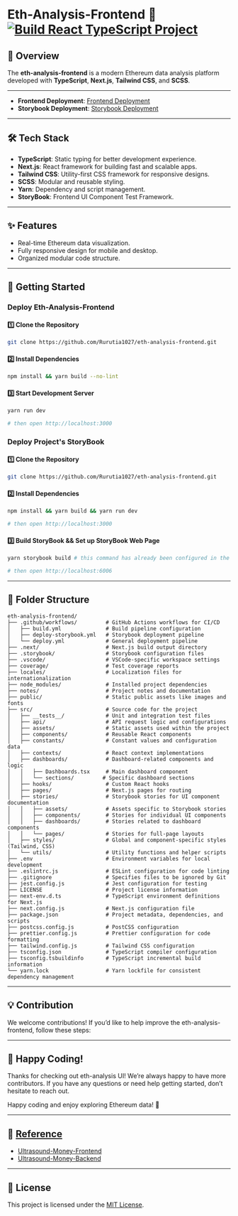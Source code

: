 # **Eth-Analysis-Frontend** 🚀 [![Build React TypeScript Project](https://github.com/Rurutia1027/eth-analysis-frontend/actions/workflows/build.yml/badge.svg?branch=master)](https://github.com/Rurutia1027/eth-analysis-frontend/actions/workflows/build.yml)

## **📖 Overview**

The **eth-analysis-frontend** is a modern Ethereum data analysis platform developed with **TypeScript**, **Next.js**, **Tailwind CSS**, and **SCSS**.

---

- **Frontend Deployment**: [Frontend Deployment](https://eth-analysis-ui.vercel.app/)
- **Storybook Deployment**: [Storybook Deployment](https://eth-storybook.vercel.app)

---

## **🛠️ Tech Stack**

- **TypeScript**: Static typing for better development experience.
- **Next.js**: React framework for building fast and scalable apps.
- **Tailwind CSS**: Utility-first CSS framework for responsive designs.
- **SCSS**: Modular and reusable styling.
- **Yarn**: Dependency and script management.
- **StoryBook**: Frontend UI Component Test Framework.

---

## **✨ Features**

- Real-time Ethereum data visualization.
- Fully responsive design for mobile and desktop.
- Organized modular code structure.

---

## **🚀 Getting Started**

### Deploy Eth-Analysis-Frontend

#### **1️⃣ Clone the Repository**

```bash
git clone https://github.com/Rurutia1027/eth-analysis-frontend.git
```

#### **2️⃣ Install Dependencies**

```bash
npm install && yarn build --no-lint
```

#### **3️⃣ Start Development Server**

```bash
yarn run dev

# then open http://localhost:3000
```

### Deploy Project's StoryBook

#### **1️⃣ Clone the Repository**

```bash
git clone https://github.com/Rurutia1027/eth-analysis-frontend.git
```

#### **2️⃣ Install Dependencies**

```bash
npm install && yarn build && yarn run dev

# then open http://localhost:3000
```

#### **3️⃣ Build StoryBook && Set up StoryBook Web Page**

```bash
yarn storybook build # this command has already been configured in the package.json

# then open http://localhost:6006
```

---

## 📂 **Folder Structure**

```
eth-analysis-frontend/
├── .github/workflows/         # GitHub Actions workflows for CI/CD
│   ├── build.yml              # Build pipeline configuration
│   ├── deploy-storybook.yml   # Storybook deployment pipeline
│   └── deploy.yml             # General deployment pipeline
├── .next/                     # Next.js build output directory
├── .storybook/                # Storybook configuration files
├── .vscode/                   # VSCode-specific workspace settings
├── coverage/                  # Test coverage reports
├── locales/                   # Localization files for internationalization
├── node_modules/              # Installed project dependencies
├── notes/                     # Project notes and documentation
├── public/                    # Static public assets like images and fonts
├── src/                       # Source code for the project
│   ├── __tests__/             # Unit and integration test files
│   ├── api/                   # API request logic and configurations
│   ├── assets/                # Static assets used within the project
│   ├── components/            # Reusable React components
│   ├── constants/             # Constant values and configuration data
│   ├── contexts/              # React context implementations
│   ├── dashboards/            # Dashboard-related components and logic
│   │   ├── Dashboards.tsx     # Main dashboard component
│   │   └── sections/         # Specific dashboard sections
│   ├── hooks/                 # Custom React hooks
│   ├── pages/                 # Next.js pages for routing
│   ├── stories/               # Storybook stories for UI component documentation
│   │   ├── assets/            # Assets specific to Storybook stories
│   │   ├── components/        # Stories for individual UI components
│   │   ├── dashboards/        # Stories related to dashboard components
│   │   └── pages/             # Stories for full-page layouts
│   ├── styles/                # Global and component-specific styles (Tailwind, CSS)
│   └── utils/                 # Utility functions and helper scripts
├── .env                       # Environment variables for local development
├── .eslintrc.js               # ESLint configuration for code linting
├── .gitignore                 # Specifies files to be ignored by Git
├── jest.config.js             # Jest configuration for testing
├── LICENSE                    # Project license information
├── next-env.d.ts              # TypeScript environment definitions for Next.js
├── next.config.js             # Next.js configuration file
├── package.json               # Project metadata, dependencies, and scripts
├── postcss.config.js          # PostCSS configuration
├── prettier.config.js         # Prettier configuration for code formatting
├── tailwind.config.js         # Tailwind CSS configuration
├── tsconfig.json              # TypeScript compiler configuration
├── tsconfig.tsbuildinfo       # TypeScript incremental build information
└── yarn.lock                  # Yarn lockfile for consistent dependency management
```

---

## 💡 Contribution

We welcome contributions! If you’d like to help improve the eth-analysis-frontend, follow these steps:

---

## 🎉 Happy Coding!

Thanks for checking out eth-analysis UI! We’re always happy to have more contributors. If you have any questions or need help getting started, don’t hesitate to reach out.

Happy coding and enjoy exploring Ethereum data! 🚀

---

## 📝 [Reference]()

- [Ultrasound-Money-Frontend](https://github.com/ultrasoundmoney/frontend)
- [Ultrasound-Money-Backend](https://github.com/ultrasoundmoney/eth-analysis-rs)

---

## 📜 License

This project is licensed under the [MIT License](./LICENSE).
